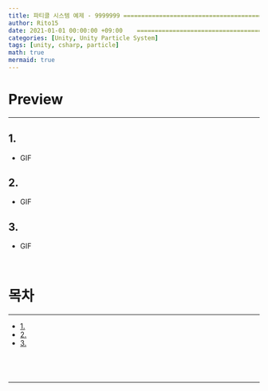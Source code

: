 ```yaml
---
title: 파티클 시스템 예제 - 9999999 =====================================================
author: Rito15
date: 2021-01-01 00:00:00 +09:00    ===============================================
categories: [Unity, Unity Particle System]
tags: [unity, csharp, particle]
math: true
mermaid: true
---
```


# Preview
---

## 1. 

- GIF

## 2. 

- GIF

## 3. 

- GIF

<br>

# 목차
---

- [1. ](#)
- [2. ](#)
- [3. ](#)

<br>

# 
---

